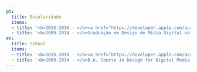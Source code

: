 ```yaml
---
pt:
  title: Escolaridade
  items:
  - title: '<b>2015-2016 - </b><a href="https://developer.apple.com/academies/" target="_blank" rel="noopener noreferrer">Apple Developer Academy</a> - Brasil - Rio de janeiro'
  - title: '<b>2009-2014 - </b>Graduação em Design de Mídia Digital na PUC-Rio'
en:
  title: School
  items:
  - title: '<b>2015-2016 - </b><a href="https://developer.apple.com/academies/" target="_blank" rel="noopener noreferrer">Apple Developer Academy</a> - Brazil - Rio de janeiro'
  - title: '<b>2009-2014 - </b>B.A. Course in Design for Digital Media, at PUC-Rio'
---
```

